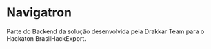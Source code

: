 # Navigatron
Parte do Backend da solução desenvolvida pela Drakkar Team para o Hackaton BrasilHackExport.
